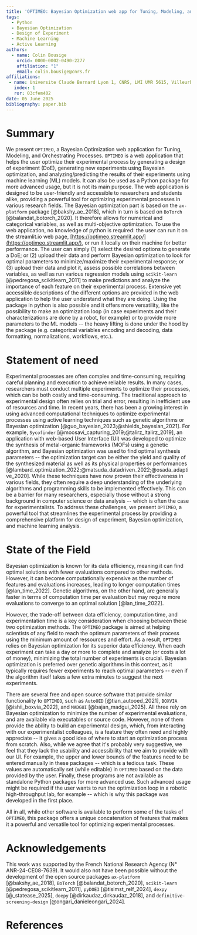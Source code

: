 ```yaml
---
title: 'OPTIMEO: Bayesian Optimization web app for Tuning, Modeling, and Orchestrating Processes'
tags:
  - Python
  - Bayesian Optimization
  - Design of Experiment
  - Machine Learning
  - Active Learning
authors:
  - name: Colin Bousige
    orcid: 0000-0002-0490-2277
    affiliation: "1"
    email: colin.bousige@cnrs.fr
affiliations:
 - name: Universite Claude Bernard Lyon 1, CNRS, LMI UMR 5615, Villeurbanne, F-69100, France
   index: 1
   ror: 03cfem402
date: 05 June 2025
bibliography: paper.bib
---
```


# Summary

We present `OPTIMEO`, a Bayesian Optimization web application for Tuning, Modeling, and Orchestrating Processes.
`OPTIMEO` is a web application that helps the user optimize their experimental process by generating a design of experiment (DoE), generating new experiments using Bayesian optimization, and analyzing/predicting the results of their experiments using machine learning (ML) models. It can also be used as a Python package for more advanced usage, but it is not its main purpose.
The web application is designed to be user-friendly and accessible to researchers and students alike, providing a powerful tool for optimizing experimental processes in various research fields.
The Bayesian optimization part is based on the `ax-platform` package [@bakshy_ae_2018], which in turn is based on `BoTorch` [@balandat_botorch_2020].
It therefore allows for numerical and categorical variables, as well as multi-objective optimization.
To use the web application, no knowledge of python is required: the user can run it on the streamlit.io web page, [https://optimeo.streamlit.app/](https://optimeo.streamlit.app/), or run it locally on their machine for better performance.
The user can simply (1) select the desired options to generate a DoE; or (2) upload their data and perform Bayesian optimization to look for optimal parameters to minimize/maximize their experimental response; or (3) upload their data and plot it, assess possible correlations between variables, as well as run various regression models using `scikit-learn` [@pedregosa_scikitlearn_2011] to make predictions and analyze the importance of each feature on their experimental process.
Extensive yet accessible descriptions of the different options are provided in the web application to help the user understand what they are doing.
Using the package in python is also possible and it offers more versatility, like the possibility to make an optimization loop (in case experiments and their characterizations are done by a robot, for example) or to provide more parameters to the ML models -- the heavy lifting is done under the hood by the package (e.g. categorical variables encoding and decoding, data formatting, normalizations, workflows, etc.).

# Statement of need

Experimental processes are often complex and time-consuming, requiring careful planning and execution to achieve reliable results.
In many cases, researchers must conduct multiple experiments to optimize their processes, which can be both costly and time-consuming.
The traditional approach to experimental design often relies on trial and error, resulting in inefficient use of resources and time.
In recent years, there has been a growing interest in using advanced computational techniques to optimize experimental processes using active learning techniques such as genetic algorithms or Bayesian optimization [@guo_bayesian_2023;@shields_bayesian_2021].
For example, `Sycofinder` [@moosavi_capturing_2019;@talirz_ltalirz_2019], an application with web-based User Interface (UI) was developed to optimize the synthesis of metal-organic frameworks (MOFs) using a genetic algorithm, and Bayesian optimization was used to find optimal synthesis parameters -- the optimization target can be either the yield and quality of the synthesized material as well as its physical properties or performances [@lambard_optimization_2022;@matsuda_datadriven_2022;@osada_adaptive_2020].
While these techniques have now proven their effectiveness in various fields, they often require a deep understanding of the underlying algorithms and programming skills to be implemented effectively.
This can be a barrier for many researchers, especially those without a strong background in computer science or data analysis -- which is often the case for experimentalists.
To address these challenges, we present `OPTIMEO`, a powerful tool that streamlines the experimental process by providing a comprehensive platform for design of experiment, Bayesian optimization, and machine learning analysis.

# State of the Field

Bayesian optimization is known for its data efficiency, meaning it can find optimal solutions with fewer evaluations compared to other methods.
However, it can become computationally expensive as the number of features and evaluations increases, leading to longer computation times [@lan_time_2022].
Genetic algorithms, on the other hand, are generally faster in terms of computation time per evaluation but may require more evaluations to converge to an optimal solution [@lan_time_2022].

However, the trade-off between data efficiency, computation time, and experimentation time is a key consideration when choosing between these two optimization methods.
The `OPTIMEO` package is aimed at helping scientists of any field to reach the optimum parameters of their process using the minimum amount of ressources and effort.
As a result, `OPTIMEO` relies on Bayesian optimization for its superior data efficiency.
When each experiment can take a day or more to complete and analyze (or costs a lot of money), minimizing the total number of experiments is crucial.
Bayesian optimization is preferred over genetic algorithms in this context, as it typically requires fewer experiments to reach optimal parameters -- even if the algorithm itself takes a few extra minutes to suggest the next experiments.

There are several free and open source software that provide similar functionality to `OPTIMEO`, such as `AutoOED` [@tian_autooed_2021], `BOXVIA` [@ishii_boxvia_2022], and `MADGUI` [@bajan_madgui_2025].
All three rely on Bayesian optimization to minimize the number of experimental evaluations, and are available via executables or source code.
However, none of them provide the ability to build an experimental design, which, from interacting with our experimentalist colleagues, is a feature they often need and highly appreciate -- it gives a good idea of where to start an optimization process from scratch.
Also, while we agree that it's probably very suggestive, we feel that they lack the usability and accessibility that we aim to provide with our UI.
For example, the upper and lower bounds of the features need to be entered manually in these packages -- which is a tedious task.
These values are automatically set (while editable) in `OPTIMEO` based on the data provided by the user.
Finally, these programs are not available as standalone Python packages for more advanced use.
Such advanced usage might be required if the user wants to run the optimization loop in a robotic high-throughput lab, for example -- which is why this package was developed in the first place.

All in all, while other software is available to perform some of the tasks of `OPTIMEO`, this package offers a unique concatenation of features that makes it a powerful and versatile tool for optimizing experimental processes.

# Acknowledgements

This work was supported by the French National Research Agency (N° ANR-24-CE08-7639).
It would also not have been possible without the development of the open source packages `ax-platform` [@bakshy_ae_2018], `BoTorch` [@balandat_botorch_2020], `scikit-learn` [@pedregosa_scikitlearn_2011], `pyDOE3` [@tisimst_relf_2024], `dexpy` [@_statease_2025], `doepy` [@dirkaudaz_dirkaudaz_2018], and `definitive-screening-design` [@ongari_danieleongari_2024].

# References